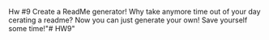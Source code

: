 Hw #9 Create a ReadMe generator!
Why take anymore time out of your day cerating a readme? Now you can just generate your own! Save yourself some time!"# HW9" 
